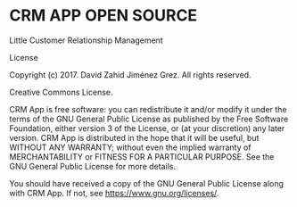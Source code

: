 # CRM APP OPEN SOURCE
Little Customer Relationship Management



License



Copyright (c) 2017. David Zahid Jiménez Grez. All rights reserved.

Creative Commons License.

CRM App is free software: you can redistribute it and/or modify it under the terms of the GNU General Public License as published by the Free Software Foundation, either version 3 of the License, or (at your discretion) any later version.
CRM App  is distributed in the hope that it will be useful, but WITHOUT ANY WARRANTY; without even the implied warranty of MERCHANTABILITY or FITNESS FOR A PARTICULAR PURPOSE. See the GNU General Public License for more details.

You should have received a copy of the GNU General Public License along with CRM App. If not, see https://www.gnu.org/licenses/.
